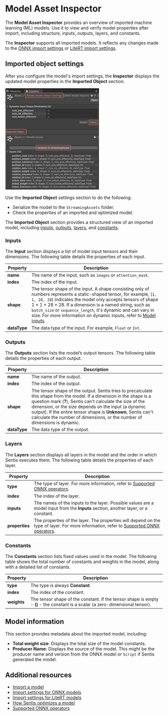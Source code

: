 # Model Asset Inspector

The **Model Asset Inspector** provides an overview of imported machine learning (ML) models. Use it to view and verify model properties after import, including structure, inputs, outputs, layers, and constants.

The **Inspector** supports all imported models. It reflects any changes made to the [ONNX import settings](onnx-import-settings.md) or [LiteRT import settings](litert-import-settings.md).

## Imported object settings

After you configure the model's import settings, the **Inspector** displays the updated model properties in the **Imported Object** section.

![Unity Inspector displaying the Model Asset Import Settings and Imported Object sections](images/model-asset-inspector.jpg)

Use the **Imported Object** settings section to do the following:

- Serialize the model to the `StreamingAssets` folder.
- Check the properties of an imported and optimized model.

The **Imported Object** section provides a structured view of an imported model, including [inputs](#inputs), [outputs](#outputs), [layers](#layers), and [constants](#constants).

### Inputs

The **Input** section displays a list of model input tensors and their dimensions. The following table details the properties of each input.

|Property|Description|
|-|-|
|**name**|The name of the input, such as `images` or `attention_mask`.|
|**index**|The index of the input.|
|**shape**|The tensor shape of the input. A shape consisting only of numbers represents a static-shaped tensor, for example, (`1, 1, 28, 28`) indicates the model only accepts tensors of shape 1 × 1 × 28 × 28. If a dimension is a named string, such as `batch_size` or `sequence_length`, it's dynamic and can vary in size. For more information on dynamic inputs, refer to [Model inputs](models-concept.md#model-inputs). |
|**dataType**|The data type of the input. For example, `Float` or `Int`.|

### Outputs

The **Outputs** section lists the model’s output tensors. The following table details the properties of each output.

|Property|Description|
|-|-|
|**name**|The name of the output.|
|**index**|The index of the output.|
|**shape**|The tensor shape of the output. Sentis tries to precalculate this shape from the model. If a dimension in the shape is a question mark (**?**), Sentis can't calculate the size of the dimension, or the size depends on the input (a dynamic output). If the entire tensor shape is **Unknown**, Sentis can't calculate the number of dimensions, or the number of dimensions is dynamic. |
|**dataType**|The data type of the output.|

### Layers

The **Layers** section displays all layers in the model and the order in which Sentis executes them. The following table details the properties of each layer.

|Property|Description|
|-|-|
|**type**|The type of layer. For more information, refer to [Supported ONNX operators](supported-operators.md).|
|**index**|The index of the layer.|
|**inputs**|The names of the inputs to the layer. Possible values are a model input from the **Inputs** section, another layer, or a constant.|
|**properties**|The properties of the layer. The properties will depend on the type of layer. For more information, refer to [Supported ONNX operators](supported-operators.md).|

### Constants

The **Constants** section lists fixed values used in the model. The following table shows the total number of constants and weights in the model, along with a detailed list of constants.

|Property|Description|
|-|-|
|**type**|The type is always **Constant**.|
|**index**|The index of the constant.|
|**weights**|The tensor shape of the constant. If the tensor shape is empty - **()** - the constant is a scalar (a zero-dimensional tensor).|

## Model information

This section provides metadata about the imported model, including:

* **Total weight size**: Displays the total size of the model constants.
* **Producer Name**: Displays the source of the model. This might be the producer name and version from the ONNX model or `Script` if Sentis generated the model.

## Additional resources

- [Import a model](import-a-model-file.md)
- [Import settings for ONNX models](onnx-import-settings.md)
- [Import settings for LiteRT models](litert-import-settings.md)
- [How Sentis optimizes a model](models-concept.md#how-sentis-optimizes-a-model)
- [Supported ONNX operators](supported-operators.md)
